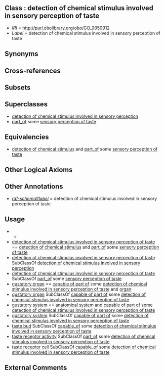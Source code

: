 
## Class : detection of chemical stimulus involved in sensory perception of taste

 * *IRI* = http://purl.obolibrary.org/obo/GO_0050912
 * *Label* = detection of chemical stimulus involved in sensory perception of taste

## Synonyms


## Cross-references


## Subsets


## Superclasses

 * [detection of chemical stimulus involved in sensory perception](../../GO/07/GO_0050907.md)
 * [part_of](../../BFO/50/BFO_0000050.md) some [sensory perception of taste](../../GO/09/GO_0050909.md)

## Equivalencies

 * [detection of chemical stimulus](../../GO/93/GO_0009593.md) and [part_of](../../BFO/50/BFO_0000050.md) some [sensory perception of taste](../../GO/09/GO_0050909.md)

## Other Logical Axioms


## Other Annotations

 * *[rdf-schema#label](../../el/rdf-schema#label.md)* = detection of chemical stimulus involved in sensory perception of taste

## Usage

 * -
 * [detection of chemical stimulus involved in sensory perception of taste](../../GO/12/GO_0050912.md) == [detection of chemical stimulus](../../GO/93/GO_0009593.md) and [part_of](../../BFO/50/BFO_0000050.md) some [sensory perception of taste](../../GO/09/GO_0050909.md)
 * [detection of chemical stimulus involved in sensory perception of taste](../../GO/12/GO_0050912.md) SubClassOf [detection of chemical stimulus involved in sensory perception](../../GO/07/GO_0050907.md)
 * [detection of chemical stimulus involved in sensory perception of taste](../../GO/12/GO_0050912.md) SubClassOf [part_of](../../BFO/50/BFO_0000050.md) some [sensory perception of taste](../../GO/09/GO_0050909.md)
 * [gustatory organ](../../UBERON/12/UBERON_0003212.md) == [capable of part of](../../RO/16/RO_0002216.md) some [detection of chemical stimulus involved in sensory perception of taste](../../GO/12/GO_0050912.md) and [organ](../../UBERON/62/UBERON_0000062.md)
 * [gustatory organ](../../UBERON/12/UBERON_0003212.md) SubClassOf [capable of part of](../../RO/16/RO_0002216.md) some [detection of chemical stimulus involved in sensory perception of taste](../../GO/12/GO_0050912.md)
 * [gustatory system](../../UBERON/33/UBERON_0001033.md) == [anatomical system](../../UBERON/67/UBERON_0000467.md) and [capable of part of](../../RO/16/RO_0002216.md) some [detection of chemical stimulus involved in sensory perception of taste](../../GO/12/GO_0050912.md)
 * [gustatory system](../../UBERON/33/UBERON_0001033.md) SubClassOf [capable of part of](../../RO/16/RO_0002216.md) some [detection of chemical stimulus involved in sensory perception of taste](../../GO/12/GO_0050912.md)
 * [taste bud](../../UBERON/27/UBERON_0001727.md) SubClassOf [capable_of](../../RO/15/RO_0002215.md) some [detection of chemical stimulus involved in sensory perception of taste](../../GO/12/GO_0050912.md)
 * [taste receptor activity](../../GO/27/GO_0008527.md) SubClassOf [part_of](../../BFO/50/BFO_0000050.md) some [detection of chemical stimulus involved in sensory perception of taste](../../GO/12/GO_0050912.md)
 * [taste receptor cell](../../CL/09/CL_0000209.md) SubClassOf [capable_of](../../RO/15/RO_0002215.md) some [detection of chemical stimulus involved in sensory perception of taste](../../GO/12/GO_0050912.md)

## External Comments

